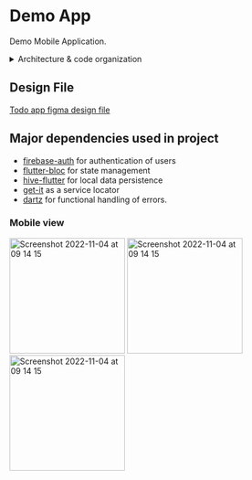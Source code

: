 # Demo App

Demo Mobile Application.

<details>
  <summary>Architecture & code organization</summary>

```sh
.
├── android                   # android
├── assets                    # assets
├── ios                       # ios
├── lib                       # library
│   ├── blocs                     # state mangement implementation with bloc
│   ├── components                # components: general components found throughout the app.
│   ├── models                    # 
│   ├── repositories              # 
│   ├── utils                     # shared utilities: constants, extensions, validators etc.
│   ├── screens                   # screens & pages.
│   └── main.dart
└── test                      # testing
```

</details>

## Design File
[Todo app figma design file](https://www.figma.com/file/y1U2Y6XbxsR46QCa6Sdxsz/ToDos-FrontendMentor-(Community)?node-id=0%3A1)


## Major dependencies used in project
- [firebase-auth](https://pub.dev/packages/firebase_auth) for authentication of users
- [flutter-bloc](https://pub.dev/packages/flutter_bloc) for state management
- [hive-flutter](https://pub.dev/packages/hive_flutter) for local data persistence 
- [get-it](https://pub.dev/packages/get_it) as a service locator
- [dartz](https://pub.dev/packages/dartz) for functional handling of errors.


### Mobile view

<img width="202" alt="Screenshot 2022-11-04 at 09 14 15" src="https://user-images.githubusercontent.com/48961332/229386844-adc88319-a563-4d03-9cf7-38fc7318799d.png">

<img width="202" alt="Screenshot 2022-11-04 at 09 14 15" src="https://user-images.githubusercontent.com/48961332/229386967-3a29cd53-1352-479d-a5be-89580a95d292.png">

<img width="202" alt="Screenshot 2022-11-04 at 09 14 15" src="https://user-images.githubusercontent.com/48961332/229386975-230210dd-9093-4e53-a2d7-f2828a17916b.png">




